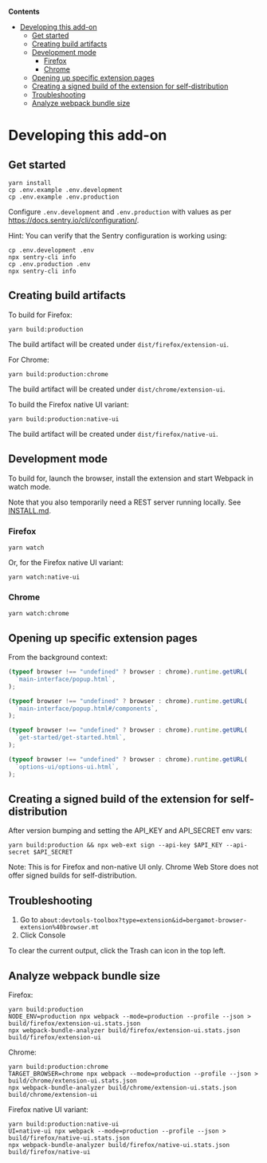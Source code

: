 <!-- START doctoc generated TOC please keep comment here to allow auto update -->
<!-- DON'T EDIT THIS SECTION, INSTEAD RE-RUN doctoc TO UPDATE -->

**Contents**

- [Developing this add-on](#developing-this-add-on)
  - [Get started](#get-started)
  - [Creating build artifacts](#creating-build-artifacts)
  - [Development mode](#development-mode)
    - [Firefox](#firefox)
    - [Chrome](#chrome)
  - [Opening up specific extension pages](#opening-up-specific-extension-pages)
  - [Creating a signed build of the extension for self-distribution](#creating-a-signed-build-of-the-extension-for-self-distribution)
  - [Troubleshooting](#troubleshooting)
  - [Analyze webpack bundle size](#analyze-webpack-bundle-size)

<!-- END doctoc generated TOC please keep comment here to allow auto update -->

# Developing this add-on

## Get started

```
yarn install
cp .env.example .env.development
cp .env.example .env.production
```

Configure `.env.development` and `.env.production` with values as per https://docs.sentry.io/cli/configuration/.

Hint: You can verify that the Sentry configuration is working using:

```
cp .env.development .env
npx sentry-cli info
cp .env.production .env
npx sentry-cli info
```

## Creating build artifacts

To build for Firefox:

```
yarn build:production
```

The build artifact will be created under `dist/firefox/extension-ui`.

For Chrome:

```
yarn build:production:chrome
```

The build artifact will be created under `dist/chrome/extension-ui`.

To build the Firefox native UI variant:

```
yarn build:production:native-ui
```

The build artifact will be created under `dist/firefox/native-ui`.

## Development mode

To build for, launch the browser, install the extension and start Webpack in watch mode.

Note that you also temporarily need a REST server running locally. See [INSTALL.md](./INSTALL.md).

### Firefox

```
yarn watch
```

Or, for the Firefox native UI variant:

```
yarn watch:native-ui
```

### Chrome

```
yarn watch:chrome
```

## Opening up specific extension pages

From the background context:

```javascript
(typeof browser !== "undefined" ? browser : chrome).runtime.getURL(
  `main-interface/popup.html`,
);
```

```javascript
(typeof browser !== "undefined" ? browser : chrome).runtime.getURL(
  `main-interface/popup.html#/components`,
);
```

```javascript
(typeof browser !== "undefined" ? browser : chrome).runtime.getURL(
  `get-started/get-started.html`,
);
```

```javascript
(typeof browser !== "undefined" ? browser : chrome).runtime.getURL(
  `options-ui/options-ui.html`,
);
```

## Creating a signed build of the extension for self-distribution

After version bumping and setting the API_KEY and API_SECRET env vars:

```
yarn build:production && npx web-ext sign --api-key $API_KEY --api-secret $API_SECRET
```

Note: This is for Firefox and non-native UI only. Chrome Web Store does not offer signed builds for self-distribution.

## Troubleshooting

1. Go to `about:devtools-toolbox?type=extension&id=bergamot-browser-extension%40browser.mt`
2. Click Console

To clear the current output, click the Trash can icon in the top left.

## Analyze webpack bundle size

Firefox:

```
yarn build:production
NODE_ENV=production npx webpack --mode=production --profile --json > build/firefox/extension-ui.stats.json
npx webpack-bundle-analyzer build/firefox/extension-ui.stats.json build/firefox/extension-ui
```

Chrome:

```
yarn build:production:chrome
TARGET_BROWSER=chrome npx webpack --mode=production --profile --json > build/chrome/extension-ui.stats.json
npx webpack-bundle-analyzer build/chrome/extension-ui.stats.json build/chrome/extension-ui
```

Firefox native UI variant:

```
yarn build:production:native-ui
UI=native-ui npx webpack --mode=production --profile --json > build/firefox/native-ui.stats.json
npx webpack-bundle-analyzer build/firefox/native-ui.stats.json build/firefox/native-ui
```
